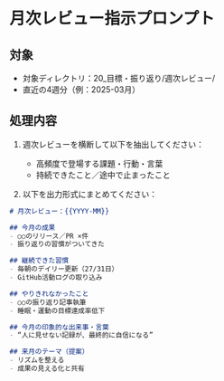 # 月次レビュー指示プロンプト

## 対象
- 対象ディレクトリ：20_目標・振り返り/週次レビュー/
- 直近の4週分（例：2025-03月）

## 処理内容
1. 週次レビューを横断して以下を抽出してください：
   - 高頻度で登場する課題・行動・言葉
   - 持続できたこと／途中で止まったこと

2. 以下を出力形式にまとめてください：

```markdown
# 月次レビュー：{{YYYY-MM}}

## 今月の成果
- ○○のリリース／PR ×件
- 振り返りの習慣がついてきた

## 継続できた習慣
- 毎朝のデイリー更新（27/31日）
- GitHub活動ログの取り込み

## やりきれなかったこと
- ○○の振り返り記事執筆
- 睡眠・運動の目標達成率低下

## 今月の印象的な出来事・言葉
- “人に見せない記録が、最終的に自信になる”

## 来月のテーマ（提案）
- リズムを整える
- 成果の見える化と共有
```
